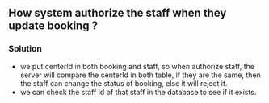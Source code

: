 ## How system authorize the staff when they update booking ?
### Solution
* we put centerId in both booking and staff, so when authorize staff, the server will compare the centerId in both table, if they are the same, then the staff can change the status of booking, else it will reject it.  
* we can check the staff id of that staff in the database to see if it exists.  
